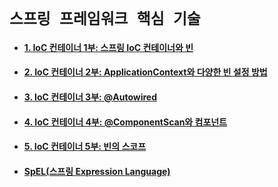 # `스프링 프레임워크 핵심 기술`

- #### [1. IoC 컨테이너 1부: 스프링 IoC 컨테이너와 빈](https://github.com/wjdrbs96/Gyunny_Spring_Study/blob/master/spring/%EC%8A%A4%ED%94%84%EB%A7%81%ED%94%84%EB%A0%88%EC%9E%84%EC%9B%8C%ED%81%AC%20%ED%95%B5%EC%8B%AC%20%EA%B8%B0%EC%88%A0/1.%20IoC%20%EC%BB%A8%ED%85%8C%EC%9D%B4%EB%84%88%201%EB%B6%80:%20%EC%8A%A4%ED%94%84%EB%A7%81%20IoC%20%EC%BB%A8%ED%85%8C%EC%9D%B4%EB%84%88%EC%99%80%20%EB%B9%88.md)
- #### [2. IoC 컨테이너 2부: ApplicationContext와 다양한 빈 설정 방법](https://github.com/wjdrbs96/Gyunny_Spring_Study/blob/master/spring/%EC%8A%A4%ED%94%84%EB%A7%81%ED%94%84%EB%A0%88%EC%9E%84%EC%9B%8C%ED%81%AC%20%ED%95%B5%EC%8B%AC%20%EA%B8%B0%EC%88%A0/2.%20IoC%20%EC%BB%A8%ED%85%8C%EC%9D%B4%EB%84%88%202%EB%B6%80:%20ApplicationContext%EC%99%80%20%EB%8B%A4%EC%96%91%ED%95%9C%20%EB%B9%88%20%EC%84%A4%EC%A0%95%20%EB%B0%A9%EB%B2%95.md)
- #### [3. IoC 컨테이너 3부: @Autowired](https://github.com/wjdrbs96/Gyunny_Spring_Study/blob/master/spring/%EC%8A%A4%ED%94%84%EB%A7%81%ED%94%84%EB%A0%88%EC%9E%84%EC%9B%8C%ED%81%AC%20%ED%95%B5%EC%8B%AC%20%EA%B8%B0%EC%88%A0/3.%20IoC%20%EC%BB%A8%ED%85%8C%EC%9D%B4%EB%84%88%203%EB%B6%80:%20%40Autowire.md)
- #### [4. IoC 컨테이너 4부: @ComponentScan와 컴포넌트](https://github.com/wjdrbs96/Gyunny_Spring_Study/blob/master/spring/%EC%8A%A4%ED%94%84%EB%A7%81%ED%94%84%EB%A0%88%EC%9E%84%EC%9B%8C%ED%81%AC%20%ED%95%B5%EC%8B%AC%20%EA%B8%B0%EC%88%A0/4.%20IoC%20%EC%BB%A8%ED%85%8C%EC%9D%B4%EB%84%88%204%EB%B6%80:%20%40Component%EC%99%80%20%EC%BB%B4%ED%8F%AC%EB%84%8C%ED%8A%B8%20%20%EC%8A%A4%EC%BA%94.md)
- #### [5. IoC 컨테이너 5부: 빈의 스코프](https://github.com/wjdrbs96/Gyunny_Spring_Study/blob/master/spring/%EC%8A%A4%ED%94%84%EB%A7%81%ED%94%84%EB%A0%88%EC%9E%84%EC%9B%8C%ED%81%AC%20%ED%95%B5%EC%8B%AC%20%EA%B8%B0%EC%88%A0/5.%20IoC%20%EC%BB%A8%ED%85%8C%EC%9D%B4%EB%84%88%205%EB%B6%80:%20%EB%B9%88%EC%9D%98%20%EC%8A%A4%EC%BD%94%ED%94%84.md)
- #### [SpEL(스프링 Expression Language)]()
